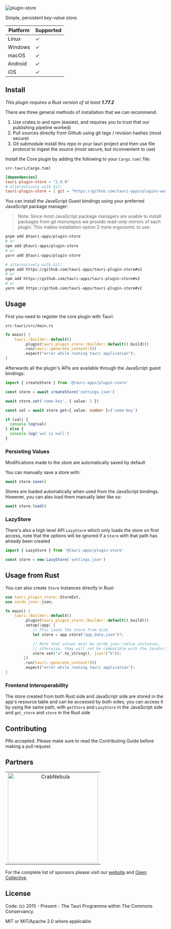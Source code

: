 ![plugin-store](https://github.com/tauri-apps/plugins-workspace/raw/v2/plugins/store/banner.png)

Simple, persistent key-value store.

| Platform | Supported |
| -------- | --------- |
| Linux    | ✓         |
| Windows  | ✓         |
| macOS    | ✓         |
| Android  | ✓         |
| iOS      | ✓         |

## Install

_This plugin requires a Rust version of at least **1.77.2**_

There are three general methods of installation that we can recommend.

1. Use crates.io and npm (easiest, and requires you to trust that our publishing pipeline worked)
2. Pull sources directly from Github using git tags / revision hashes (most secure)
3. Git submodule install this repo in your tauri project and then use file protocol to ingest the source (most secure, but inconvenient to use)

Install the Core plugin by adding the following to your `Cargo.toml` file:

`src-tauri/Cargo.toml`

```toml
[dependencies]
tauri-plugin-store = "2.0.0"
# alternatively with Git:
tauri-plugin-store = { git = "https://github.com/tauri-apps/plugins-workspace", branch = "v2" }
```

You can install the JavaScript Guest bindings using your preferred JavaScript package manager:

> Note: Since most JavaScript package managers are unable to install packages from git monorepos we provide read-only mirrors of each plugin. This makes installation option 2 more ergonomic to use.

```sh
pnpm add @tauri-apps/plugin-store
# or
npm add @tauri-apps/plugin-store
# or
yarn add @tauri-apps/plugin-store

# alternatively with Git:
pnpm add https://github.com/tauri-apps/tauri-plugin-store#v2
# or
npm add https://github.com/tauri-apps/tauri-plugin-store#v2
# or
yarn add https://github.com/tauri-apps/tauri-plugin-store#v2
```

## Usage

First you need to register the core plugin with Tauri:

`src-tauri/src/main.rs`

```rust
fn main() {
    tauri::Builder::default()
        .plugin(tauri_plugin_store::Builder::default().build())
        .run(tauri::generate_context!())
        .expect("error while running tauri application");
}
```

Afterwards all the plugin's APIs are available through the JavaScript guest bindings:

```typescript
import { createStore } from '@tauri-apps/plugin-store'

const store = await createStore('settings.json')

await store.set('some-key', { value: 5 })

const val = await store.get<{ value: number }>('some-key')

if (val) {
  console.log(val)
} else {
  console.log('val is null')
}
```

### Persisting Values

Modifications made to the store are automatically saved by default

You can manually save a store with:

```javascript
await store.save()
```

Stores are loaded automatically when used from the JavaScript bindings.  
However, you can also load them manually later like so:

```javascript
await store.load()
```

### LazyStore

There's also a high level API `LazyStore` which only loads the store on first access, note that the options will be ignored if a `Store` with that path has already been created

```typescript
import { LazyStore } from '@tauri-apps/plugin-store'

const store = new LazyStore('settings.json')
```

## Usage from Rust

You can also create `Store` instances directly in Rust:

```rust
use tauri_plugin_store::StoreExt;
use serde_json::json;

fn main() {
    tauri::Builder::default()
        .plugin(tauri_plugin_store::Builder::default().build())
        .setup(|app| {
            // This loads the store from disk
            let store = app.store("app_data.json")?;

            // Note that values must be serde_json::Value instances,
            // otherwise, they will not be compatible with the JavaScript bindings.
            store.set("a".to_string(), json!("b"));
        })
        .run(tauri::generate_context!())
        .expect("error while running tauri application");
}
```

### Frontend Interoperability

The store created from both Rust side and JavaScript side are stored in the app's resource table and can be accessed by both sides, you can access it by using the same path, with `getStore` and `LazyStore` in the JavaScript side and `get_store` and `store` in the Rust side

## Contributing

PRs accepted. Please make sure to read the Contributing Guide before making a pull request.

## Partners

<table>
  <tbody>
    <tr>
      <td align="center" valign="middle">
        <a href="https://crabnebula.dev" target="_blank">
          <img src="https://github.com/tauri-apps/plugins-workspace/raw/v2/.github/sponsors/crabnebula.svg" alt="CrabNebula" width="283">
        </a>
      </td>
    </tr>
  </tbody>
</table>

For the complete list of sponsors please visit our [website](https://tauri.app#sponsors) and [Open Collective](https://opencollective.com/tauri).

## License

Code: (c) 2015 - Present - The Tauri Programme within The Commons Conservancy.

MIT or MIT/Apache 2.0 where applicable.
